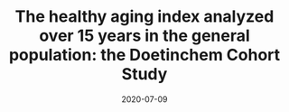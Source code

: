 ---
title: "The healthy aging index analyzed over 15 years in the general population: the Doetinchem Cohort Study"
collection: publications
permalink: /publication/2020-PM-HAI
date: 2020-07-09
venue: "Preventive Medicine"
paperurl: '/files/Dieteren_et_al_2020-HAI-DCS.pdf'
link: 'https://doi.org/10.1016/j.ypmed.2020.106193'
citation: 'C.M. Dieteren, L.D. Samson, M. Schipper, J. van Exel, W.B.F. Brouwer, W.M.M. Verschuren, H.S.J. Picavet. The healthy aging index analyzed over 15 years in the general population: the Doetinchem Cohort Study, <i>Preventive Medicine</i>, 2020, DOI: 10.1016/j.ypmed.2020.106193'
published: true
---